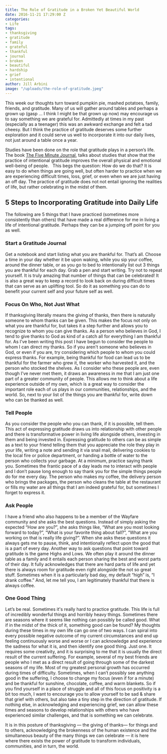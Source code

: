 ```yaml
---
title: The Role of Gratitude in a Broken Yet Beautiful World
date: 2016-11-21 17:29:00 Z
categories:
- Life
tags:
- thanksgiving
- gratitude
- family
- grateful
- thankful
- journal
- broken
- beautiful
- hardship
- grief
- intentional
author: Jill Arbini
image: "/uploads/the-role-of-gratitude.jpeg"
---
```


This week our thoughts turn toward pumpkin pie, mashed potatoes, family, friends, and gratitude. Many of us will gather around tables and perhaps a grown up (gasp … I think I might be that grown up now) may encourage us to say something we are grateful for. Admittedly at times in my past (especially as a teenager) this was an awkward exchange and felt a tad cheesy.  But I think the practice of gratitude deserves some further exploration and it could serve us well to incorporate it into our daily lives, not just around a table once a year. <!-- more -->

Studies have been done on the role that gratitude plays in a person’s life.  The book [The Five Minute Journal](https://www.intelligentchange.com/products/the-five-minute-journal), talks about studies that show that the practice of intentional gratitude improves the overall physical and emotional well-being of people.   This begs the question: How do we do that? It is easy to do when things are going well, but often harder to practice when we are experiencing difficult times, loss, grief, or even when we are just having an off day. The practice of gratitude does not not entail ignoring the realities of life, but rather celebrating in the midst of them.

## 5 Steps to Incorporating Gratitude into Daily Life 

The following are 5 things that I have practiced (sometimes more consistently than others) that have made a real difference for me in living a life of intentional gratitude.  Perhaps they can be a jumping off point for you as well.

### Start a Gratitude Journal

Get a notebook and start listing what you are thankful for. That’s all. Choose a time in your day whether it be upon waking, while you sip your coffee, around the dinner table, or as you go to bed to intentionally list out 3 things you are thankful for each day. Grab a pen and start writing. Try not to repeat yourself. It is truly amazing that number of things that can be celebrated! It is also a great way to keep a record to look back on during difficult times that can serve as an uplifting tool.  So do it as something you can do to benefit your current self and your future self as well. 

### Focus On Who, Not Just What

If thanksgiving literally means the giving of thanks, then there is naturally someone to whom thanks can be given. This makes the focus not only on what you are thankful for, but takes it a step further and allows you to recognize to whom you can give thanks. As a person who believes in God, I tend to give thanks to God as kind of a catch all for everything I am thankful for. As I’ve been writing this post I have begun to consider the people to whom I can direct my thanks.  So if you aren't someone who believes in God, or even if you are, try considering which people to whom you could express thanks. For example, being thankful for food can lead us to be thankful for the farmer who grew it,  the worker who harvested it, and the person who stocked the shelves. As I consider who these people are, even though I’ve never met them, it draws an awareness in me that I am just one part of a greater community of people. This allows me to think about a life experience outside of my own, which is a great way to consider the important role each of us plays in our communities, relationships, and the world. So, next to your list of the things you are thankful for, write down who can be thanked as well.

### Tell People 

As you consider the people who you can thank, if it is possible, tell them. This act of expressing gratitude draws us into relationship with other people and there is transformative power in living life alongside others, investing in them and being invested in. Expressing gratitude to others can be as simple as a text to your friend telling them that you appreciate the role they play in your life, writing a note and sending it via snail mail, delivering cookies to the local fire or police department, or handing a bottle of water to the person who collects your garbage. At a minimum, practice saying thank you. Sometimes the frantic pace of a day leads me to interact with people and I don’t pause long enough to say thank you for the simple things people do for me every day. The person who makes my coffee, the delivery person who brings the packages, the person who cleans the table at the restaurant or fills my water are all things that I am indeed grateful for, but sometimes I forget to express it. 

### Ask People

I have a friend who also happens to be a member of the Wayfare community and she asks the best questions. Instead of simply asking the expected “How are you?”, she asks things like, “What are you most looking forward to today?”,  “What is your favorite thing about fall?”, “What are you working on that is really life giving?”. When she asks these questions it always gets me to pause, think, and intentionally reflect upon the good that is a part of every day.  Another way to ask questions that point toward gratitude is the game Highs and Lows. We often play it around the dinner table as a family and it entails each person sharing the best and worst parts of their day. It fully acknowledges that there are hard parts of life and yet there is always room for gratitude even right alongside the not so great stuff. Sometimes when it is a particularly bad day, my default “high” is, “I drank coffee.”  And, let me tell you, I am legitimately thankful that there is always coffee. 

### One Good Thing

Let’s be real. Sometimes it's really hard to practice gratitude. This life is full of incredibly wonderful things and horribly heavy things. Sometimes there are seasons where it seems like nothing can possibly be called good. What if in the midst of the thick of it, something good can be found? My thoughts during these times in my own life can go one of two ways. I can spiral into every possible negative outcome of my current circumstances and end up feeling continuously worse and worse or I can acknowledge and experience the sadness for what it is, and then identify one good thing. Just one. It requires some creativity, and it is surprising to me that it is usually the direct result of the current suffering. For example, several of my best friends are people who I met as a direct result of going through some of the darkest seasons of my life. Most of my greatest personal growth has occurred during times of difficulty. Sometimes, when I can’t possibly see anything good in the suffering, I choose to change my focus (even if for a minute) and be thankful for sunshine, chocolate, coffee, and warm blankets. So if you find yourself in a place of struggle and all of this focus on positivity is a bit too much, I want to encourage you to allow yourself to be sad & share that grief with others, but also take a tiny step in the direction of gratitude. If nothing else, in acknowledging and experiencing grief, we can allow these times and seasons to develop relationships with others who have experienced similar challenges, and that is something we can celebrate.

It is in this posture of thanksgiving — the giving of thanks—  for things and to others, acknowledging the brokenness of the human existence and the simultaneous beauty of the many things we can celebrate — it is here where there exists the power of gratitude to transform individuals, communities, and in turn, the world. 